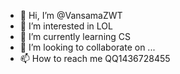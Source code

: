- 👋 Hi, I’m @VansamaZWT
- 👀 I’m interested in LOL
- 🌱 I’m currently learning CS
- 💞️ I’m looking to collaborate on ...
- 📫 How to reach me QQ1436728455

<!---
VansamaZWT/VansamaZWT is a ✨ special ✨ repository because its `README.md` (this file) appears on your GitHub profile.
You can click the Preview link to take a look at your changes.
--->
